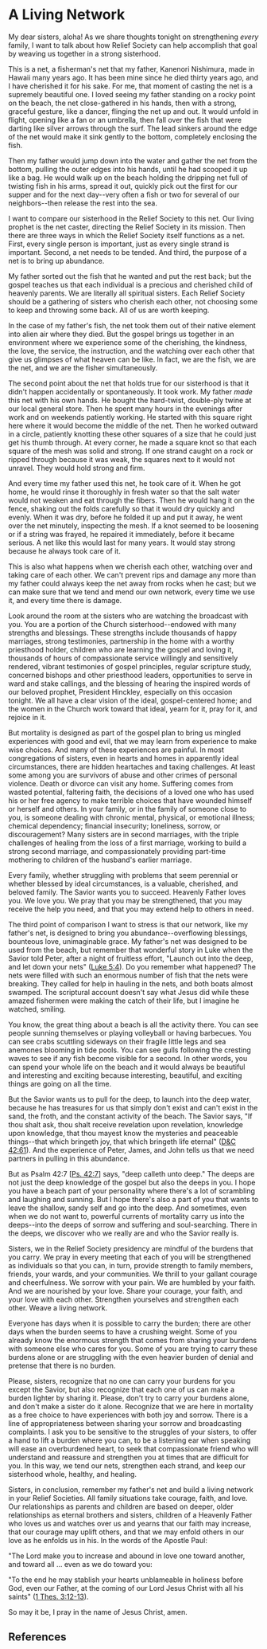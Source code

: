 # A Living Network

My dear sisters, aloha! As we share thoughts tonight on strengthening _every_
family, I want to talk about how Relief Society can help accomplish that goal
by weaving us together in a strong sisterhood.

This is a net, a fisherman's net that my father, Kanenori Nishimura, made in
Hawaii many years ago. It has been mine since he died thirty years ago, and I
have cherished it for his sake. For me, that moment of casting the net is a
supremely beautiful one. I loved seeing my father standing on a rocky point on
the beach, the net close-gathered in his hands, then with a strong, graceful
gesture, like a dancer, flinging the net up and out. It would unfold in
flight, opening like a fan or an umbrella, then fall over the fish that were
darting like silver arrows through the surf. The lead sinkers around the edge
of the net would make it sink gently to the bottom, completely enclosing the
fish.

Then my father would jump down into the water and gather the net from the
bottom, pulling the outer edges into his hands, until he had scooped it up
like a bag. He would walk up on the beach holding the dripping net full of
twisting fish in his arms, spread it out, quickly pick out the first for our
supper and for the next day--very often a fish or two for several of our
neighbors--then release the rest into the sea.

I want to compare our sisterhood in the Relief Society to this net. Our living
prophet is the net caster, directing the Relief Society in its mission. Then
there are three ways in which the Relief Society itself functions as a net.
First, every single person is important, just as every single strand is
important. Second, a net needs to be tended. And third, the purpose of a net
is to bring up abundance.

My father sorted out the fish that he wanted and put the rest back; but the
gospel teaches us that each individual is a precious and cherished child of
heavenly parents. We are literally all spiritual sisters. Each Relief Society
should be a gathering of sisters who cherish each other, not choosing some to
keep and throwing some back. All of us are worth keeping.

In the case of my father's fish, the net took them out of their native element
into alien air where they died. But the gospel brings us together in an
environment where we experience some of the cherishing, the kindness, the
love, the service, the instruction, and the watching over each other that give
us glimpses of what heaven can be like. In fact, we are the fish, we are the
net, and we are the fisher simultaneously.

The second point about the net that holds true for our sisterhood is that it
didn't happen accidentally or spontaneously. It took work. My father _made_
this net with his own hands. He bought the hard-twist, double-ply twine at our
local general store. Then he spent many hours in the evenings after work and
on weekends patiently working. He started with this square right here where it
would become the middle of the net. Then he worked outward in a circle,
patiently knotting these other squares of a size that he could just get his
thumb through. At every corner, he made a square knot so that each square of
the mesh was solid and strong. If one strand caught on a rock or ripped
through because it was weak, the squares next to it would not unravel. They
would hold strong and firm.

And every time my father used this net, he took care of it. When he got home,
he would rinse it thoroughly in fresh water so that the salt water would not
weaken and eat through the fibers. Then he would hang it on the fence, shaking
out the folds carefully so that it would dry quickly and evenly. When it was
dry, before he folded it up and put it away, he went over the net minutely,
inspecting the mesh. If a knot seemed to be loosening or if a string was
frayed, he repaired it immediately, before it became serious. A net like this
would last for many years. It would stay strong because he always took care of
it.

This is also what happens when we cherish each other, watching over and taking
care of each other. We can't prevent rips and damage any more than my father
could always keep the net away from rocks when he cast; but we can make sure
that we tend and mend our own network, every time we use it, and every time
there is damage.

Look around the room at the sisters who are watching the broadcast with you.
You are a portion of the Church sisterhood--endowed with many strengths and
blessings. These strengths include thousands of happy marriages, strong
testimonies, partnership in the home with a worthy priesthood holder, children
who are learning the gospel and loving it, thousands of hours of compassionate
service willingly and sensitively rendered, vibrant testimonies of gospel
principles, regular scripture study, concerned bishops and other priesthood
leaders, opportunities to serve in ward and stake callings, and the blessing
of hearing the inspired words of our beloved prophet, President Hinckley,
especially on this occasion tonight. We all have a clear vision of the ideal,
gospel-centered home; and the women in the Church work toward that ideal,
yearn for it, pray for it, and rejoice in it.

But mortality is designed as part of the gospel plan to bring us mingled
experiences with good and evil, that we may learn from experience to make wise
choices. And many of these experiences are painful. In most congregations of
sisters, even in hearts and homes in apparently ideal circumstances, there are
hidden heartaches and taxing challenges. At least some among you are survivors
of abuse and other crimes of personal violence. Death or divorce can visit any
home. Suffering comes from wasted potential, faltering faith, the decisions of
a loved one who has used his or her free agency to make terrible choices that
have wounded himself or herself and others. In your family, or in the family
of someone close to you, is someone dealing with chronic mental, physical, or
emotional illness; chemical dependency; financial insecurity; loneliness,
sorrow, or discouragement? Many sisters are in second marriages, with the
triple challenges of healing from the loss of a first marriage, working to
build a strong second marriage, and compassionately providing part-time
mothering to children of the husband's earlier marriage.

Every family, whether struggling with problems that seem perennial or whether
blessed by ideal circumstances, is a valuable, cherished, and beloved family.
The Savior wants you to succeed. Heavenly Father loves you. We love you. We
pray that you may be strengthened, that you may receive the help you need, and
that you may extend help to others in need.

The third point of comparison I want to stress is that our network, like my
father's net, is designed to bring you abundance--overflowing blessings,
bounteous love, unimaginable grace. My father's net was designed to be used
from the beach, but remember that wonderful story in Luke when the Savior told
Peter, after a night of fruitless effort, "Launch out into the deep, and let
down your nets" ([Luke 5:4](/scriptures/nt/luke/5.4?lang=eng#3)). Do you
remember what happened? The nets were filled with such an enormous number of
fish that the nets were breaking. They called for help in hauling in the nets,
and both boats almost swamped. The scriptural account doesn't say what Jesus
did while these amazed fishermen were making the catch of their life, but I
imagine he watched, smiling.

You know, the great thing about a beach is all the activity there. You can see
people sunning themselves or playing volleyball or having barbecues. You can
see crabs scuttling sideways on their fragile little legs and sea anemones
blooming in tide pools. You can see gulls following the cresting waves to see
if any fish become visible for a second. In other words, you can spend your
whole life on the beach and it would always be beautiful and interesting and
exciting because interesting, beautiful, and exciting things are going on all
the time.

But the Savior wants us to pull for the deep, to launch into the deep water,
because he has treasures for us that simply don't exist and can't exist in the
sand, the froth, and the constant activity of the beach. The Savior says, "If
thou shalt ask, thou shalt receive revelation upon revelation, knowledge upon
knowledge, that thou mayest know the mysteries and peaceable things--that
which bringeth joy, that which bringeth life eternal" ([D&amp;C
42:61](/scriptures/dc-testament/dc/42.61?lang=eng#60)). And the experience of
Peter, James, and John tells us that we need partners in pulling in this
abundance.

But as Psalm 42:7 [[Ps. 42:7](/scriptures/ot/ps/42.7?lang=eng#6)] says, "deep
calleth unto deep." The deeps are not just the deep knowledge of the gospel
but also the deeps in you. I hope you have a beach part of your personality
where there's a lot of scrambling and laughing and sunning. But I hope there's
also a part of you that wants to leave the shallow, sandy self and go into the
deep. And sometimes, even when we do not want to, powerful currents of
mortality carry us into the deeps--into the deeps of sorrow and suffering and
soul-searching. There in the deeps, we discover who we really are and who the
Savior really is.

Sisters, we in the Relief Society presidency are mindful of the burdens that
you carry. We pray in every meeting that each of you will be strengthened as
individuals so that you can, in turn, provide strength to family members,
friends, your wards, and your communities. We thrill to your gallant courage
and cheerfulness. We sorrow with your pain. We are humbled by your faith. And
we are nourished by your love. Share your courage, your faith, and your love
with each other. Strengthen yourselves and strengthen each other. Weave a
living network.

Everyone has days when it is possible to carry the burden; there are other
days when the burden seems to have a crushing weight. Some of you already know
the enormous strength that comes from sharing your burdens with someone else
who cares for you. Some of you are trying to carry these burdens alone or are
struggling with the even heavier burden of denial and pretense that there is
no burden.

Please, sisters, recognize that no one can carry your burdens for you except
the Savior, but also recognize that each one of us can make a burden lighter
by sharing it. Please, don't try to carry your burdens alone, and don't make a
sister do it alone. Recognize that we are here in mortality as a free choice
to have experiences with both joy and sorrow. There is a line of
appropriateness between sharing your sorrow and broadcasting complaints. I ask
you to be sensitive to the struggles of your sisters, to offer a hand to lift
a burden where you can, to be a listening ear when speaking will ease an
overburdened heart, to seek that compassionate friend who will understand and
reassure and strengthen you at times that are difficult for you. In this way,
we tend our nets, strengthen each strand, and keep our sisterhood whole,
healthy, and healing.

Sisters, in conclusion, remember my father's net and build a living network in
your Relief Societies. All family situations take courage, faith, and love.
Our relationships as parents and children are based on deeper, older
relationships as eternal brothers and sisters, children of a Heavenly Father
who loves us and watches over us and yearns that our faith may increase, that
our courage may uplift others, and that we may enfold others in our love as he
enfolds us in his. In the words of the Apostle Paul:

"The Lord make you to increase and abound in love one toward another, and
toward all ... even as we do toward you:

"To the end he may stablish your hearts unblameable in holiness before God,
even our Father, at the coming of our Lord Jesus Christ with all his saints"
([1 Thes. 3:12-13](/scriptures/nt/1-thes/3.12-13?lang=eng#11)).

So may it be, I pray in the name of Jesus Christ, amen.

## References

